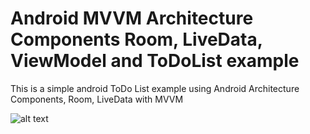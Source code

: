 # Android MVVM Architecture Components Room, LiveData, ViewModel and ToDoList example
This is a simple android ToDo List example using Android Architecture Components, Room, LiveData with MVVM 

![alt text](https://imgur.com/a/Tv0GE)
